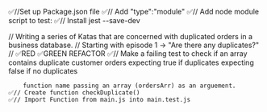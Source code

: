 ✅//Set up Package.json file
✅// Add "type":"module"
✅// Add node module script to test:
✅// Install jest --save-dev

// Writing a series of Katas that are concerned with duplicated orders in a business database.
// Starting with episode 1 -> "Are there any duplicates?"
    // ✅RED ✅GREEN REFACTOR
    ✅// Make a failing test to check if an array contains duplicate customer orders
        expecting true if duplicates
        expecting false if no duplicates

        function name passing an array (ordersArr) as an arguement.
    ✅// Create function checkDuplicate()
    ✅// Import Function from main.js into main.test.js





